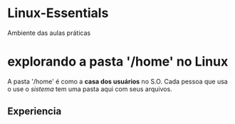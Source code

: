 # Linux-Essentials
Ambiente das aulas práticas

# explorando a pasta '/home' no Linux
A pasta '/home' é como a **casa dos usuários** no S.O.
Cada pessoa que usa o use o *sistema* tem uma pasta aqui com seus arquivos.

## Experiencia ##

